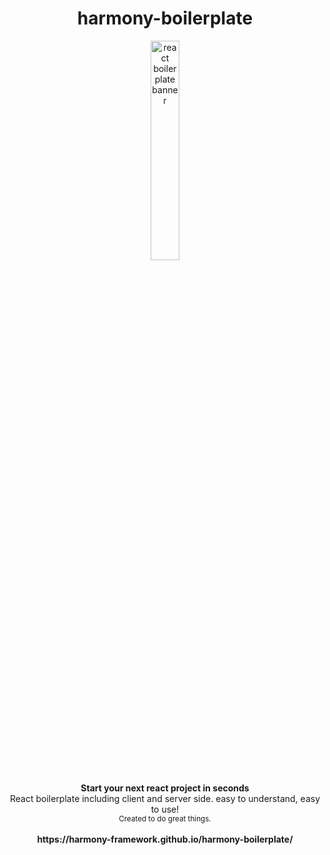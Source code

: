<h1 align="center"><strong>harmony-boilerplate</strong></h1>

<div align="center"  >
<img style="width:30%" src="https://github.com/harmony-framework/harmony-boilerplate/blob/master/harmony-logo.png" alt="react boilerplate banner" align="center" />
</div>

<br/>

<div align="center"><strong>Start your next react project in seconds</strong></div>
<div align="center">React boilerplate including client and server side. easy to understand, easy to use!</div>

<div align="center">
  <sub>Created to do great things.</sub>
</div>
<br/>
<div align="center">
<b>https://harmony-framework.github.io/harmony-boilerplate/</b>
</div>
